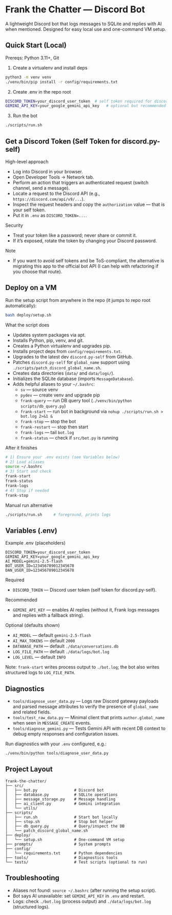 # Frank the Chatter — Discord Bot

A lightweight Discord bot that logs messages to SQLite and replies with AI when mentioned. Designed for easy local use and one-command VM setup.

## Quick Start (Local)

Prereqs: Python 3.11+, Git

1) Create a virtualenv and install deps
```bash
python3 -m venv venv
./venv/bin/pip install -r config/requirements.txt
```

2) Create .env in the repo root
```bash
DISCORD_TOKEN=your_discord_user_token  # self token required for discord.py-self
GEMINI_API_KEY=your_google_gemini_api_key   # optional but recommended
```

3) Run the bot
```bash
./scripts/run.sh
```

## Get a Discord Token (Self Token for discord.py-self)

High-level approach
- Log into Discord in your browser.
- Open Developer Tools → Network tab.
- Perform an action that triggers an authenticated request (switch channel, send a message).
- Locate a request to the Discord API (e.g., `https://discord.com/api/v9/...`).
- Inspect the request headers and copy the `authorization` value — that is your self token.
- Put it in `.env` as `DISCORD_TOKEN=...`.

Security
- Treat your token like a password; never share or commit it.
- If it’s exposed, rotate the token by changing your Discord password.

Note
- If you want to avoid self tokens and be ToS-compliant, the alternative is migrating this app to the official bot API (I can help with refactoring if you choose that route).

## Deploy on a VM

Run the setup script from anywhere in the repo (it jumps to repo root automatically):
```bash
bash deploy/setup.sh
```

What the script does
- Updates system packages via apt.
- Installs Python, pip, venv, and git.
- Creates a Python virtualenv and upgrades pip.
- Installs project deps from `config/requirements.txt`.
- Upgrades to the latest dev `discord.py-self` from GitHub.
- Patches `discord.py-self` for `global_name` support using `./scripts/patch_discord_global_name.sh`.
- Creates data directories (`data/` and `data/logs/`).
- Initializes the SQLite database (imports `MessageDatabase`).
- Adds helpful aliases to your `~/.bashrc`:
  - `sv` — source venv
  - `pydev` — create venv and upgrade pip
  - `frank-query` — run DB query tool (`./venv/bin/python scripts/db_query.py`)
  - `frank-start` — run bot in background via `nohup ./scripts/run.sh > bot.log 2>&1 &`
  - `frank-stop` — stop the bot
  - `frank-restart` — stop then start
  - `frank-logs` — tail `bot.log`
  - `frank-status` — check if `src/bot.py` is running

After it finishes
```bash
# 1) Ensure your .env exists (see Variables below)
# 2) Load aliases
source ~/.bashrc
# 3) Start and check
frank-start
frank-status
frank-logs
# 4) Stop if needed
frank-stop
```

Manual run alternative
```bash
./scripts/run.sh     # foreground, prints logs
```

## Variables (.env)

Example .env (placeholders)
```env
DISCORD_TOKEN=your_discord_user_token
GEMINI_API_KEY=your_google_gemini_api_key
AI_MODEL=gemini-2.5-flash
BOT_USER_ID=123456789012345678
DAN_USER_ID=123456789012345678
```

Required
- `DISCORD_TOKEN` — Discord user token (self token for discord.py-self).

Recommended
- `GEMINI_API_KEY` — enables AI replies (without it, Frank logs messages and replies with a fallback string).

Optional (defaults shown)
- `AI_MODEL` — default `gemini-2.5-flash`
- `AI_MAX_TOKENS` — default `2000`
- `DATABASE_PATH` — default `./data/conversations.db`
- `LOG_FILE_PATH` — default `./data/logs/bot.log`
- `LOG_LEVEL` — default `INFO`

Note: `frank-start` writes process output to `./bot.log`; the bot also writes structured logs to `LOG_FILE_PATH`.

## Diagnostics

- `tools/diagnose_user_data.py` — Logs raw Discord gateway payloads and parsed message attributes to verify the presence of `global_name` and related fields.
- `tools/test_raw_data.py` — Minimal client that prints `author.global_name` when seen in `MESSAGE_CREATE` events.
- `tools/diagnose_gemini.py` — Tests Gemini API with recent DB context to debug empty responses and configuration issues.

Run diagnostics with your `.env` configured, e.g.:
```bash
./venv/bin/python tools/diagnose_user_data.py
```

## Project Layout
```
frank-the-chatter/
├── src/
│   ├── bot.py                # Discord bot
│   ├── database.py           # SQLite operations
│   ├── message_storage.py    # Message handling
│   ├── ai_client.py          # Gemini integration
│   └── utils/
├── scripts/
│   ├── run.sh                # Start bot locally
│   ├── stop.sh               # Stop bot helper
│   ├── db_query.py           # Query/inspect the DB
│   └── patch_discord_global_name.sh
├── deploy/
│   └── setup.sh              # One-command VM setup
├── prompts/                  # System prompts
├── config/
│   └── requirements.txt      # Python dependencies
├── tools/                    # Diagnostics tools
└── tests/                    # Test scripts (optional to run)
```

## Troubleshooting
- Aliases not found: `source ~/.bashrc` (after running the setup script).
- Bot says AI unavailable: set `GEMINI_API_KEY` in `.env` and restart.
- Logs: check `./bot.log` (process output) and `./data/logs/bot.log` (structured logs).
